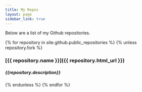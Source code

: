 ```yaml
---
title: My Repos
layout: page
sidebar_link: true
---
```

Below are a list of my Github repositories.

{% for repository in site.github.public_repositories %}
{% unless repository.fork %}
### [{{ repository.name }}]({{ repository.html_url }})<br>
##### {{repository.description}}<br>
{% endunless %}
{% endfor %}
